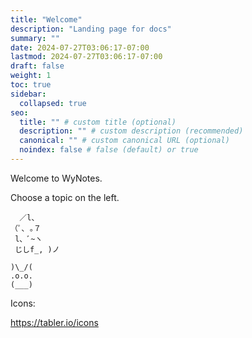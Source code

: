 ```yaml
---
title: "Welcome"
description: "Landing page for docs"
summary: ""
date: 2024-07-27T03:06:17-07:00
lastmod: 2024-07-27T03:06:17-07:00
draft: false
weight: 1
toc: true
sidebar:
  collapsed: true
seo:
  title: "" # custom title (optional)
  description: "" # custom description (recommended)
  canonical: "" # custom canonical URL (optional)
  noindex: false # false (default) or true
---
```


Welcome to WyNotes.

Choose a topic on the left.

```
  ／l、
（ﾟ､ ｡７
 l、ﾞ~ヽ
 じしf_, )ノ

)\_/(
.o.o.
(___)
```

Icons:

https://tabler.io/icons
